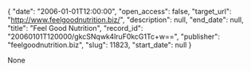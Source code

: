 {
  "date": "2006-01-01T12:00:00", 
  "open_access": false, 
  "target_url": "http://www.feelgoodnutrition.biz/", 
  "description": null, 
  "end_date": null, 
  "title": "Feel Good Nutrition", 
  "record_id": "20060101T120000/gkcSNqwk4lruF0kcG1Tc+w==", 
  "publisher": "feelgoodnutrition.biz", 
  "slug": 11823, 
  "start_date": null
}

None